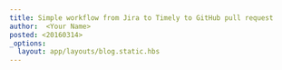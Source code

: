 ```yaml
---
title: Simple workflow from Jira to Timely to GitHub pull request
author:  <Your Name>
posted: <20160314>
_options:
  layout: app/layouts/blog.static.hbs
---
```

